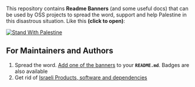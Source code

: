 This repository contains **Readme Banners** (and some useful docs) that can be used by OSS projects to spread the word, support and help Palestine in this disastrous situation. Like this **(click to open)**:

[![Stand With Palestine](https://github.com/zubair-shah/stand-with-palestine/blob/main/Banners/Banner1.svg)](https://stand-with-palestine.vercel.app/)

## For Maintainers and Authors

1. Spread the word. [Add one of the banners](/docs/AddBanner.md) to your **`README.md`**. Badges are also available
2. Get rid of [Israeli Products, software and dependencies](/docs/Boycott.md)